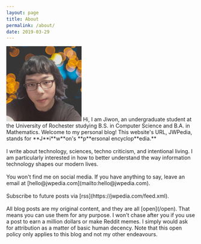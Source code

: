 ```yaml
---
layout: page
title: About
permalink: /about/
date: 2019-03-29
---
```


<p><img src="/Media/2020profilepic.jpg" alt="Profile Pic" width="200" height="200" float="left" margin="0 20px 0 0"> Hi, I am Jiwon, an undergraduate student at the University of Rochester studying B.S. in Computer Science and B.A. in Mathematics. Welcome to my personal blog! This website's URL, JWPedia, stands for **J**i**w**on's **p**ersonal encyclop**edia.**<br><br>I write about technology, sciences, techno criticism, and intentional living. I am particularly interested in how to better understand the way information technology shapes our modern lives.<br><br>You won't find me on social media. If you have anything to say, leave an email at [hello@jwpedia.com](mailto:hello@jwpedia.com).<br><br>Subscribe to future posts via [rss](https://jwpedia.com/feed.xml).<br><br>All blog posts are my original content, and they are all [open](/open). That means you can use them for any purpose. I won't chase after you if you use a post to earn a million dollars or make Reddit memes. I simply would ask for attribution as a matter of basic human decency. Note that this open policy only applies to this blog and not my other endeavours.</p>
